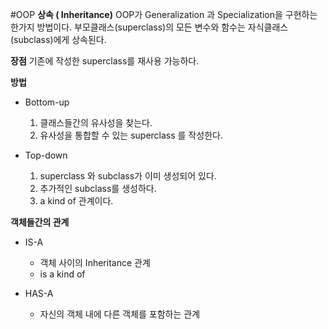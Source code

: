 #OOP
**상속 ( Inheritance)**
OOP가 Generalization 과 Specialization을 구현하는 한가지 방법이다. 부모클래스(superclass)의 모든 변수와 함수는 자식클래스(subclass)에게 상속된다. 

**장점**
기존에 작성한 superclass를 재사용 가능하다.

**방법** 
- Bottom-up
	1. 클래스들간의 유사성을 찾는다.
	2. 유사성을 통합할 수 있는 superclass 를 작성한다.

- Top-down
	1. superclass 와 subclass가 이미 생성되어 있다.
	2. 추가적인 subclass를 생성하다.
	3. a kind of 관계이다.


**객체들간의 관계**
- IS-A
	- 객체 사이의 Inheritance 관계
	- is a kind of

- HAS-A
	- 자신의 객체 내에 다른 객체를 포함하는 관계
